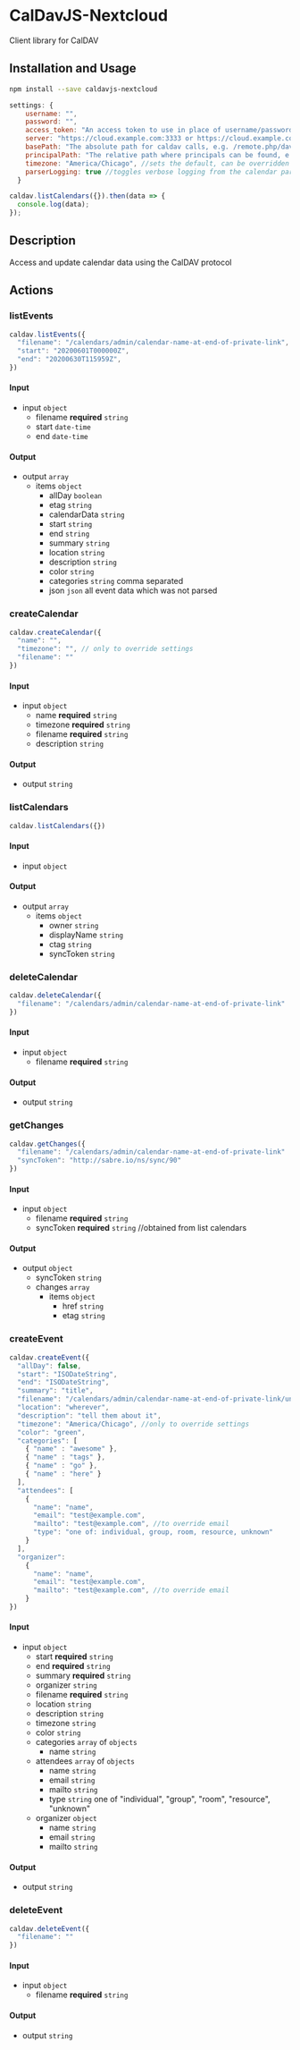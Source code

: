 # CalDavJS-Nextcloud

Client library for CalDAV

## Installation and Usage
```bash
npm install --save caldavjs-nextcloud
```
```js
settings: {
    username: "",
    password: "",
    access_token: "An access token to use in place of username/password (not used unless setup in Nextcloud)",
    server: "https://cloud.example.com:3333 or https://cloud.example.com:3333/nextcloud", //NO trailing "/"
    basePath: "The absolute path for caldav calls, e.g. /remote.php/dav for Nextcloud", //YES lead "/"; NO trailing "/"
    principalPath: "The relative path where principals can be found, e.g. /principals/users",  //YES lead "/"; NO trailing "/",
    timezone: "America/Chicago", //sets the default, can be overridden in methods
    parserLogging: true //toggles verbose logging from the calendar parser
  }

caldav.listCalendars({}).then(data => {
  console.log(data);
});
```

## Description

Access and update calendar data using the CalDAV protocol

## Actions

### listEvents

```js
caldav.listEvents({
  "filename": "/calendars/admin/calendar-name-at-end-of-private-link",
  "start": "20200601T000000Z",
  "end": "20200630T115959Z",
})
```

#### Input
* input `object`
  * filename **required** `string`
  * start `date-time`
  * end `date-time`

#### Output
* output `array`
  * items `object`
    * allDay `boolean`
    * etag `string`
    * calendarData `string`
    * start `string`
    * end `string`
    * summary `string`
    * location `string`
    * description `string`
    * color `string`
    * categories `string` comma separated
    * json `json` all event data which was not parsed

### createCalendar



```js
caldav.createCalendar({
  "name": "",
  "timezone": "", // only to override settings
  "filename": ""
})
```

#### Input
* input `object`
  * name **required** `string`
  * timezone **required** `string`
  * filename **required** `string`
  * description `string`

#### Output
* output `string`

### listCalendars



```js
caldav.listCalendars({})
```

#### Input
* input `object`

#### Output
* output `array`
  * items `object`
    * owner `string`
    * displayName `string`
    * ctag `string`
    * syncToken `string`

### deleteCalendar



```js
caldav.deleteCalendar({
  "filename": "/calendars/admin/calendar-name-at-end-of-private-link" 
})
```

#### Input
* input `object`
  * filename **required** `string`

#### Output
* output `string`

### getChanges



```js
caldav.getChanges({
  "filename": "/calendars/admin/calendar-name-at-end-of-private-link" 
  "syncToken": "http://sabre.io/ns/sync/90" 
})
```

#### Input
* input `object`
  * filename **required** `string`
  * syncToken **required** `string` //obtained from list calendars

#### Output
* output `object`
  * syncToken `string`
  * changes `array`
    * items `object`
      * href `string`
      * etag `string`

### createEvent



```js
caldav.createEvent({
  "allDay": false,
  "start": "ISODateString",
  "end": "ISODateString",
  "summary": "title",
  "filename": "/calendars/admin/calendar-name-at-end-of-private-link/unique-filename-for-this-event",
  "location": "wherever",
  "description": "tell them about it",
  "timezone": "America/Chicago", //only to override settings
  "color": "green",
  "categories": [
    { "name" : "awesome" },
    { "name" : "tags" },
    { "name" : "go" },
    { "name" : "here" }
  ],
  "attendees": [
    {
      "name": "name",
      "email": "test@example.com",
      "mailto": "test@example.com", //to override email
      "type": "one of: individual, group, room, resource, unknown"
    }
  ],
  "organizer": 
    {
      "name": "name",
      "email": "test@example.com",
      "mailto": "test@example.com", //to override email
    }
})
```

#### Input
* input `object`
  * start **required** `string`
  * end **required** `string`
  * summary **required** `string`
  * organizer `string`
  * filename **required** `string`
  * location `string`
  * description `string`
  * timezone `string`
  * color `string`
  * categories `array` of `objects`
    * name `string` 
  * attendees `array` of `objects`
    * name `string` 
    * email `string` 
    * mailto `string` 
    * type `string` one of "individual", "group", "room", "resource", "unknown"
  * organizer `object`
    * name `string` 
    * email `string` 
    * mailto `string` 

#### Output
* output `string`

### deleteEvent



```js
caldav.deleteEvent({
  "filename": ""
})
```

#### Input
* input `object`
  * filename **required** `string`

#### Output
* output `string`


